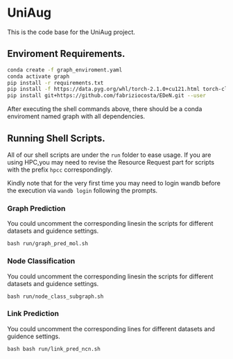 # UniAug

This is the code base for the UniAug project.

## Enviroment Requirements.

```bash
conda create -f graph_enviroment.yaml
conda activate graph
pip install -r requirements.txt
pip install -f https://data.pyg.org/whl/torch-2.1.0+cu121.html torch-cluster==1.6.3+pt21cu121 torch-scatter==2.1.2+pt21cu121 torch-sparse==0.6.18+pt21cu121 torch-spline-conv==1.2.2+pt21cu121
pip install git+https://github.com/fabriziocosta/EDeN.git --user

```

After executing the shell commands above, there should be a conda enviroment named graph with all dependencies.


## Running Shell Scripts.

All of our shell scripts are under the `run` folder to ease usage.
If you are using HPC,you may need to revise the Resource Request part for scripts with the prefix `hpcc` correspondingly.

Kindly note that for the very first time you may need to login wandb before the execution via `wandb login` following the prompts.

### Graph Prediction

You could uncomment the corresponding linesin the scripts for different datasets and guidence settings.

```shell
bash run/graph_pred_mol.sh
```

### Node Classification

You could uncomment the corresponding linesin the scripts for different datasets and guidence settings.

```shell
bash run/node_class_subgraph.sh
```


### Link Prediction

You could uncomment the corresponding lines for different datasets and guidence settings.
```shell
bash bash run/link_pred_ncn.sh
```

